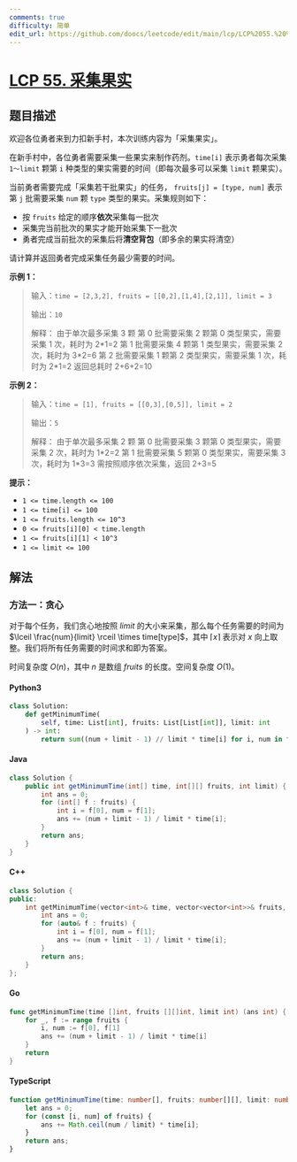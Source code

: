```yaml
---
comments: true
difficulty: 简单
edit_url: https://github.com/doocs/leetcode/edit/main/lcp/LCP%2055.%20%E9%87%87%E9%9B%86%E6%9E%9C%E5%AE%9E/README.md
---
```


<!-- problem:start -->

# [LCP 55. 采集果实](https://leetcode.cn/problems/PTXy4P)

## 题目描述

<!-- description:start -->

欢迎各位勇者来到力扣新手村，本次训练内容为「采集果实」。

在新手村中，各位勇者需要采集一些果实来制作药剂。`time[i]` 表示勇者每次采集 `1～limit` 颗第 `i` 种类型的果实需要的时间（即每次最多可以采集 `limit` 颗果实）。

当前勇者需要完成「采集若干批果实」的任务， `fruits[j] = [type, num]` 表示第 `j` 批需要采集 `num` 颗 `type` 类型的果实。采集规则如下：

-   按 `fruits` 给定的顺序**依次**采集每一批次
-   采集完当前批次的果实才能开始采集下一批次
-   勇者完成当前批次的采集后将**清空背包**（即多余的果实将清空）

请计算并返回勇者完成采集任务最少需要的时间。

**示例 1：**

> 输入：`time = [2,3,2], fruits = [[0,2],[1,4],[2,1]], limit = 3`
>
> 输出：`10`
>
> 解释：
> 由于单次最多采集 3 颗
> 第 0 批需要采集 2 颗第 0 类型果实，需要采集 1 次，耗时为 2\*1=2
> 第 1 批需要采集 4 颗第 1 类型果实，需要采集 2 次，耗时为 3\*2=6
> 第 2 批需要采集 1 颗第 2 类型果实，需要采集 1 次，耗时为 2\*1=2
> 返回总耗时 2+6+2=10

**示例 2：**

> 输入：`time = [1], fruits = [[0,3],[0,5]], limit = 2`
>
> 输出：`5`
>
> 解释：
> 由于单次最多采集 2 颗
> 第 0 批需要采集 3 颗第 0 类型果实，需要采集 2 次，耗时为 1\*2=2
> 第 1 批需要采集 5 颗第 0 类型果实，需要采集 3 次，耗时为 1\*3=3
> 需按照顺序依次采集，返回 2+3=5

**提示：**

-   `1 <= time.length <= 100`
-   `1 <= time[i] <= 100`
-   `1 <= fruits.length <= 10^3`
-   `0 <= fruits[i][0] < time.length`
-   `1 <= fruits[i][1] < 10^3`
-   `1 <= limit <= 100`

<!-- description:end -->

## 解法

<!-- solution:start -->

### 方法一：贪心

对于每个任务，我们贪心地按照 $limit$ 的大小来采集，那么每个任务需要的时间为 $\lceil \frac{num}{limit} \rceil \times time[type]$，其中 $\lceil x \rceil$ 表示对 $x$ 向上取整。我们将所有任务需要的时间求和即为答案。

时间复杂度 $O(n)$，其中 $n$ 是数组 $fruits$ 的长度。空间复杂度 $O(1)$。

<!-- tabs:start -->

#### Python3

```python
class Solution:
    def getMinimumTime(
        self, time: List[int], fruits: List[List[int]], limit: int
    ) -> int:
        return sum((num + limit - 1) // limit * time[i] for i, num in fruits)
```

#### Java

```java
class Solution {
    public int getMinimumTime(int[] time, int[][] fruits, int limit) {
        int ans = 0;
        for (int[] f : fruits) {
            int i = f[0], num = f[1];
            ans += (num + limit - 1) / limit * time[i];
        }
        return ans;
    }
}
```

#### C++

```cpp
class Solution {
public:
    int getMinimumTime(vector<int>& time, vector<vector<int>>& fruits, int limit) {
        int ans = 0;
        for (auto& f : fruits) {
            int i = f[0], num = f[1];
            ans += (num + limit - 1) / limit * time[i];
        }
        return ans;
    }
};
```

#### Go

```go
func getMinimumTime(time []int, fruits [][]int, limit int) (ans int) {
	for _, f := range fruits {
		i, num := f[0], f[1]
		ans += (num + limit - 1) / limit * time[i]
	}
	return
}
```

#### TypeScript

```ts
function getMinimumTime(time: number[], fruits: number[][], limit: number): number {
    let ans = 0;
    for (const [i, num] of fruits) {
        ans += Math.ceil(num / limit) * time[i];
    }
    return ans;
}
```

<!-- tabs:end -->

<!-- solution:end -->

<!-- problem:end -->
